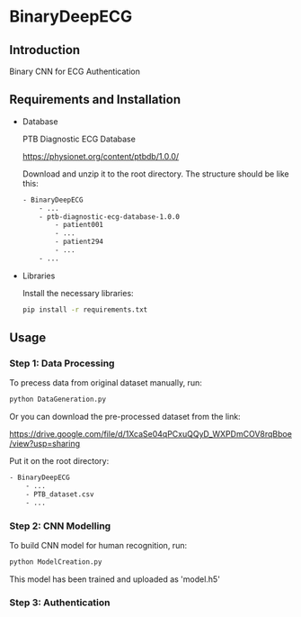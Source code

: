 # BinaryDeepECG

## Introduction

Binary CNN for ECG Authentication

## Requirements and Installation

- Database

    PTB Diagnostic ECG Database

    <https://physionet.org/content/ptbdb/1.0.0/>

    Download and unzip it to the root directory. The structure should be like this:

    ```txt
    - BinaryDeepECG
        - ...
        - ptb-diagnostic-ecg-database-1.0.0
            - patient001
            - ...
            - patient294
            - ...
        - ...
    ```

- Libraries

    Install the necessary libraries:

    ```cmd
    pip install -r requirements.txt
    ```

## Usage

### Step 1: Data Processing

To precess data from original dataset manually, run:

```cmd
python DataGeneration.py
```

Or you can download the pre-processed dataset from the link:

<https://drive.google.com/file/d/1XcaSe04qPCxuQQyD_WXPDmCOV8rqBboe/view?usp=sharing>

Put it on the root directory:

```txt
- BinaryDeepECG
    - ...
    - PTB_dataset.csv
    - ...
```

### Step 2: CNN Modelling

To build CNN model for human recognition, run:

```cmd
python ModelCreation.py
```

This model has been trained and uploaded as 'model.h5'

### Step 3: Authentication
